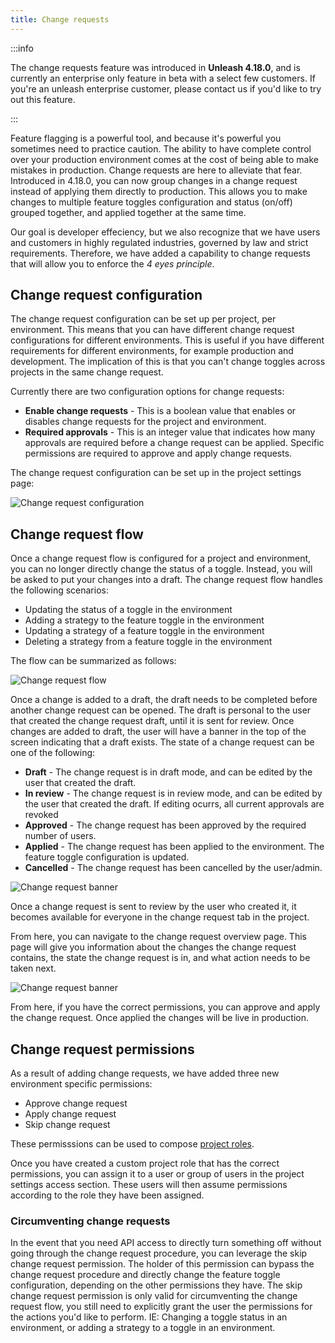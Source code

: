 ```yaml
---
title: Change requests
---
```


:::info

The change requests feature was introduced in **Unleash 4.18.0**, and is currently an enterprise only feature in beta
with a select few customers. If you're an unleash enterprise customer, please contact us if you'd like to try out this 
feature. 

:::

Feature flagging is a powerful tool, and because it's powerful you sometimes need to practice caution. The ability to have complete control over your production environment comes at the cost of being able to make mistakes in production. Change requests are here to alleviate that fear. Introduced in 4.18.0, you can now group changes in a change request instead of applying them directly to production. This allows you to make changes to multiple feature toggles configuration and status (on/off) grouped together, and applied together at the same time. 

Our goal is developer effeciency, but we also recognize that we have users and customers in highly regulated industries, governed by law and strict requirements. Therefore, we have added a capability to change requests that will allow you to enforce the _4 eyes principle_.

## Change request configuration

The change request configuration can be set up per project, per environment. This means that you can have different change request configurations for different environments. This is useful if you have different requirements for different environments, for example production and development. The implication of this is that you can't change toggles across projects in the same change request.

Currently there are two configuration options for change requests:
* **Enable change requests** - This is a boolean value that enables or disables change requests for the project and environment.
* **Required approvals** - This is an integer value that indicates how many approvals are required before a change request can be applied. Specific permissions are required to approve and apply change requests.

The change request configuration can be set up in the project settings page: 

![Change request configuration](/img/change-request-configuration.png)


## Change request flow

Once a change request flow is configured for a project and environment, you can no longer directly change the status of a toggle. Instead, you will be asked to put your changes into a draft. The change request flow handles the following scenarios: 

* Updating the status of a toggle in the environment
* Adding a strategy to the feature toggle in the environment
* Updating a strategy of a feature toggle in the environment
* Deleting a strategy from a feature toggle in the environment

The flow can be summarized as follows:

![Change request flow](/img/change-request-flow.png)

Once a change is added to a draft, the draft needs to be completed before another change request can be opened. The draft is personal to the user that created the change request draft, until it is sent for review. Once changes are added to draft, the user will have a banner in the top of the screen indicating that a draft exists. The state of a change request can be one of the following: 

* **Draft** - The change request is in draft mode, and can be edited by the user that created the draft.
* **In review** - The change request is in review mode, and can be edited by the user that created the draft. If editing ocurrs, all current approvals are revoked
* **Approved** - The change request has been approved by the required number of users.
* **Applied** - The change request has been applied to the environment. The feature toggle configuration is updated.
* **Cancelled** - The change request has been cancelled by the user/admin.

![Change request banner](/img/change-request-banner.png)

Once a change request is sent to review by the user who created it, it becomes available for everyone in the change request tab in the project. 

From here, you can navigate to the change request overview page. This page will give you information about the changes the change request contains, the state the change request is in, and what action needs to be taken next.

![Change request banner](/img/change-request-overview.png)

From here, if you have the correct permissions, you can approve and apply the change request. Once applied the changes will be live in production.

## Change request permissions

As a result of adding change requests, we have added three new environment specific permissions: 
* Approve change request
* Apply change request
* Skip change request

These permisssions can be used to compose [project roles](../how-to/how-to-create-and-assign-custom-project-roles.md).

Once you have created a custom project role that has the correct permissions, you can assign it to a user or group of users in the project settings access section. These users will then assume permissions according to the role they have been assigned.

### Circumventing change requests

In the event that you need API access to directly turn something off without going through the change request procedure, you can leverage the skip change request permission. The holder of this permission can bypass the change request procedure and directly change the feature toggle configuration, depending on the other permissions they have. The skip change request permission is only valid for circumventing the change request flow, you still need to explicitly grant the user the permissions for the actions you'd like to perform. IE: Changing a toggle status in an environment, or adding a strategy to a toggle in an environment.



